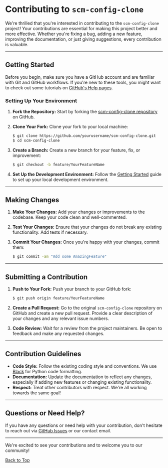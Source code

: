 # Contributing to `scm-config-clone`

We're thrilled that you're interested in contributing to the `scm-config-clone` project! Your contributions are essential for making this project better and more effective. Whether you're fixing a bug, adding a new feature, improving the documentation, or just giving suggestions, every contribution is valuable.

---

## Getting Started

Before you begin, make sure you have a GitHub account and are familiar with Git and GitHub workflows. If you're new to these tools, you might want to check out some tutorials on [GitHub's Help pages](https://help.github.com).

### Setting Up Your Environment

1. **Fork the Repository:** Start by forking the [scm-config-clone repository](https://github.com/cdot65/scm-config-clone) on GitHub.

2. **Clone Your Fork:** Clone your fork to your local machine:

   <div class="termy">

    <!-- termynal -->
    ```bash
    $ git clone https://github.com/yourusername/scm-config-clone.git
    $ cd scm-config-clone
    ```

   </div>

3. **Create a Branch:** Create a new branch for your feature, fix, or improvement:

   <div class="termy">

    <!-- termynal -->
    ```bash
    $ git checkout -b feature/YourFeatureName
    ```

   </div>

4. **Set Up the Development Environment:** Follow the [Getting Started](../user-guide/installation.md) guide to set up your local development environment.

---

## Making Changes

1. **Make Your Changes:** Add your changes or improvements to the codebase. Keep your code clean and well-commented.

2. **Test Your Changes:** Ensure that your changes do not break any existing functionality. Add tests if necessary.

3. **Commit Your Changes:** Once you're happy with your changes, commit them:

   <div class="termy">

    <!-- termynal -->
    ```bash
    $ git commit -am "Add some AmazingFeature"
    ```

   </div>

---

## Submitting a Contribution

1. **Push to Your Fork:** Push your branch to your GitHub fork:

   <div class="termy">

    <!-- termynal -->
    ```bash
    $ git push origin feature/YourFeatureName
    ```
   
   </div>

2. **Create a Pull Request:** Go to the original `scm-config-clone` repository on GitHub and create a new pull request. Provide a clear description of your changes and any relevant issue numbers.

3. **Code Review:** Wait for a review from the project maintainers. Be open to feedback and make any requested changes.

---

## Contribution Guidelines

- **Code Style:** Follow the existing coding style and conventions. We use [Black](https://github.com/psf/black) for Python code formatting.
- **Documentation:** Update the documentation to reflect any changes, especially if adding new features or changing existing functionality.
- **Respect:** Treat other contributors with respect. We're all working towards the same goal!

---

## Questions or Need Help?

If you have any questions or need help with your contribution, don't hesitate to reach out via [GitHub Issues](https://github.com/cdot65/scm-config-clone/issues) or our contact email.

---

We're excited to see your contributions and to welcome you to our community!

[Back to Top](#contributing-to-scm-config-clone)